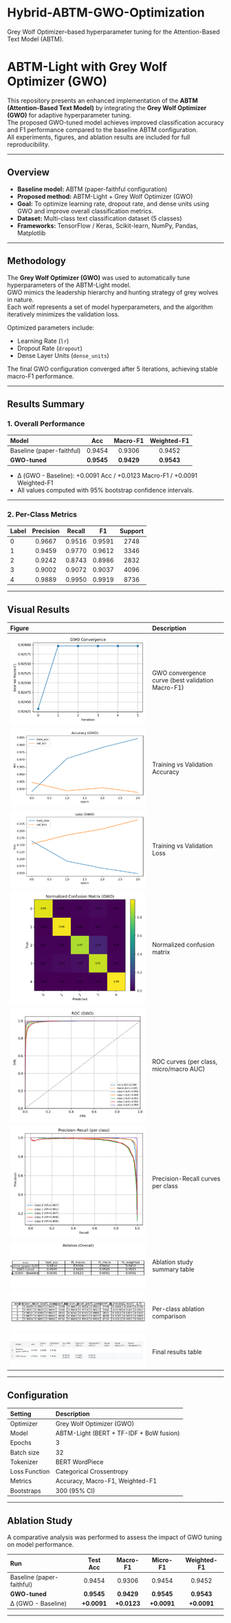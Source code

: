 # Hybrid-ABTM-GWO-Optimization

Grey Wolf Optimizer–based hyperparameter tuning for the Attention-Based Text Model (ABTM).

# ABTM-Light with Grey Wolf Optimizer (GWO)

This repository presents an enhanced implementation of the **ABTM (Attention-Based Text Model)** by integrating the **Grey Wolf Optimizer (GWO)** for adaptive hyperparameter tuning.  
The proposed GWO-tuned model achieves improved classification accuracy and F1 performance compared to the baseline ABTM configuration.  
All experiments, figures, and ablation results are included for full reproducibility.

---

## Overview

- **Baseline model:** ABTM (paper-faithful configuration)
- **Proposed method:** ABTM-Light + Grey Wolf Optimizer (GWO)
- **Goal:** To optimize learning rate, dropout rate, and dense units using GWO and improve overall classification metrics.
- **Dataset:** Multi-class text classification dataset (5 classes)
- **Frameworks:** TensorFlow / Keras, Scikit-learn, NumPy, Pandas, Matplotlib

---

## Methodology

The **Grey Wolf Optimizer (GWO)** was used to automatically tune hyperparameters of the ABTM-Light model.  
GWO mimics the leadership hierarchy and hunting strategy of grey wolves in nature.  
Each wolf represents a set of model hyperparameters, and the algorithm iteratively minimizes the validation loss.

Optimized parameters include:

- Learning Rate (`lr`)
- Dropout Rate (`dropout`)
- Dense Layer Units (`dense_units`)

The final GWO configuration converged after 5 iterations, achieving stable macro-F1 performance.

---

## Results Summary

### 1. Overall Performance

| Model                     |    Acc     |  Macro-F1  | Weighted-F1 |
| :------------------------ | :--------: | :--------: | :---------: |
| Baseline (paper-faithful) |   0.9454   |   0.9306   |   0.9452    |
| **GWO-tuned**             | **0.9545** | **0.9429** | **0.9543**  |

- Δ (GWO - Baseline): +0.0091 Acc / +0.0123 Macro-F1 / +0.0091 Weighted-F1
- All values computed with 95% bootstrap confidence intervals.

---

### 2. Per-Class Metrics

| Label | Precision | Recall |   F1   | Support |
| :---- | :-------: | :----: | :----: | :-----: |
| 0     |  0.9667   | 0.9516 | 0.9591 |  2748   |
| 1     |  0.9459   | 0.9770 | 0.9612 |  3346   |
| 2     |  0.9242   | 0.8743 | 0.8986 |  2832   |
| 3     |  0.9002   | 0.9072 | 0.9037 |  4096   |
| 4     |  0.9889   | 0.9950 | 0.9919 |  8736   |

---

## Visual Results

| Figure                                                                               | Description                                      |
| :----------------------------------------------------------------------------------- | :----------------------------------------------- |
| ![Convergence](./Output/abtm_GWO/convergence.png)                                    | GWO convergence curve (best validation Macro-F1) |
| ![Accuracy](./Output/abtm_light_gwo/abtm_light_gwo_acc_gwo.png)                      | Training vs Validation Accuracy                  |
| ![Loss](./Output/abtm_light_gwo/abtm_light_gwo_loss_gwo.png)                         | Training vs Validation Loss                      |
| ![Confusion Matrix](./Output/abtm_light_gwo/abtm_light_gwo_confusion_matrix_gwo.png) | Normalized confusion matrix                      |
| ![ROC](./Output/abtm_light_gwo/abtm_light_gwo_roc_gwo.png)                           | ROC curves (per class, micro/macro AUC)          |
| ![Precision Recall](./Output/abtm_light_gwo/abtm_light_gwo_precision_recall_gwo.png) | Precision-Recall curves per class                |
| ![Ablation](./Output/abtm_light_gwo/abtm_light_gwo_ablation_summary.png)             | Ablation study summary table                     |
| ![Per-Class Ablation](./Output/abtm_light_gwo/abtm_light_gwo_per_class_ablation.png) | Per-class ablation comparison                    |
| ![Final Results](./Output/final_result.png)                                          | Final results table                              |

---

## Configuration

| Setting       | Description                             |
| :------------ | :-------------------------------------- |
| Optimizer     | Grey Wolf Optimizer (GWO)               |
| Model         | ABTM-Light (BERT + TF-IDF + BoW fusion) |
| Epochs        | 3                                       |
| Batch size    | 32                                      |
| Tokenizer     | BERT WordPiece                          |
| Loss Function | Categorical Crossentropy                |
| Metrics       | Accuracy, Macro-F1, Weighted-F1         |
| Bootstraps    | 300 (95% CI)                            |

---

## Ablation Study

A comparative analysis was performed to assess the impact of GWO tuning on model performance.

| Run                       |  Test Acc   |  Macro-F1   |  Micro-F1   | Weighted-F1 |
| :------------------------ | :---------: | :---------: | :---------: | :---------: |
| Baseline (paper-faithful) |   0.9454    |   0.9306    |   0.9454    |   0.9452    |
| **GWO-tuned**             | **0.9545**  | **0.9429**  | **0.9545**  | **0.9543**  |
| Δ (GWO - Baseline)        | **+0.0091** | **+0.0123** | **+0.0091** | **+0.0091** |

---
